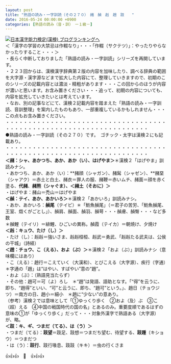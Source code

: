 ```yaml
---
layout: post
title: "熟語の読み・一字訓読（その２７０）　赭　赬　赳　趙　跂　　"
date: 2016-05-24 00:00:00 +0900
categories: [熟語の読み（音・訓）　ー１級－]
---
```


[![](/syuusyuu9701/assets/images/熟語の読み・一字訓読（その２７０）-赭-赬-赳-趙-跂--br_c_3028_1.gif)](http://blog.with2.net/link.php?1659096:3028 "日本漢字能力検定(漢検) ブログランキングへ")[日本漢字能力検定(漢検) ブログランキングへ](http://blog.with2.net/link.php?1659096:3028)  
＜「漢字の学習の大禁忌は作輟なり」・・・「作輟（サクテツ）」：やったりやらなかったりすること・・・＞  
・長らく中断しておりました「熟語の読み・一字訓読」シリーズを再開しています。  
・２２３回からは、漢検漢字辞典第２版の内容を加味したり、調べる辞典の範囲を大字源・漢字源などまで拡大した内容にて、整理していきますので、初期のこのシリーズの記載内容とは濃淡・精粗があります・・・この回からのほうが内容が濃いと思います。お含み置きください・・・追って、初期の内容についても、内容を拡充していきたいとは考えています。  
・なお、別の記事などにて、漢検２記載内容を踏まえた「熟語の読み・一字訓読、音訓整理」を案内したものもあり、一部重複しているかもしれません・・・この点もお含み置きください。  
・・・・・・・・・・・・・・・・・・・・・・・・・・・・・・・・・・・・・・・・・・・・・・・・・・・・・・・・・・・・・・・・・・・・  
●熟語の読み・一字訓読（その２７０）です。　ゴチック・太字は漢検２にも記載あり。  
・・・・・・・・・・・・・・・・・・・・・・・・・・・・・・・・・・・・・・・・・・・・・・・・・・・・・・・・・・・・・・・・・・・・  
**＜赭：シャ、あかつち、あか、あか（い）、はげやま＞**＊漢検２「はげやま」訓読みナシ。  
・あかつち、あか、あか（い）：**赭顔（シャガン）、赭髯（シャゼン）、**赭堊（シャアク）＝赤土と白土、赭衣＝罪人の服、赭鞭＝赤いムチ、赭面＝顔を赤く塗る、**代赭**、**赭熊（シャぐま）、＜赭土（そおに）＞**  
・はげやま：赭山＝禿山＝はげやま  
**＜赬：テイ、あか、あかいろ＞**＊漢検２「あかいろ」訓読みナシ。  
・あか、あかいろ：**赬尾**（テイビ）＊「魴魚赬尾」（＝君子の苦労、「魴魚赬尾、王室、燬くがごとし」）、赬肩、赬面、赬羽、赬萼・・・赬膚、赬臀・・・など多数  
＊赬鯉（テイリ）＝緋鯉、ひごいの異称。赬霞（テイカ）＝朝焼け、夕焼け  
**＜赳：キュウ、たけ（し）＞**  
・たけ（し）：赳赳＝強いさま、赳赳桓桓、赳武＝勇武、「赳赳たる武夫は、公侯の干城」（詩経）  
**＜趙：チョウ、こ（える）、およ（ぶ）＞**＊漢検２「およ（ぶ）」訓読みナシ（意味欄にはあり）  
・こ（える）：趙行＝こえていく（大漢和）、とびこえる（大字源）、疾行（字通）　＊字通の「趙」は“はやい、すばやい”意の“趙”。  
・およ（ぶ）：（熟語見当たらず）  
・その他：趙可＝可（よ）ろし　＊“趙”は発語、語助となす。「“得”を云うに、即ち、“趙得”といい、“可”と云うに、即ち、“趙可”という。」、趙日（チョウジツ）＝南方の日、趙小＝細小　＊趙に“少ない”の意あり。  
（参考）漢検２では意味として「①ゆっくり歩く　②およ（及）ぶ　③こ（超）える　④中国の戦国時代の国の名」とあるのみ。重要度順であるはずの意味の①が「ゆっくり歩く」だって・・・対象外漢字で熟語ある（大字源）が、略。  
**＜跂：キ、ギ、つまだ（てる）、は（う）＞**  
・つまだ（てる）：**跂望**＝跂足、跂想＝つまだち望む、待望する、**跂踵**（キショウ）＝つまだつ  
・は（う）：**跂行**、跂行喙息、跂跂（キキ）＝虫の行くさま  
  
👍👍👍　🐒　👍👍👍  
  